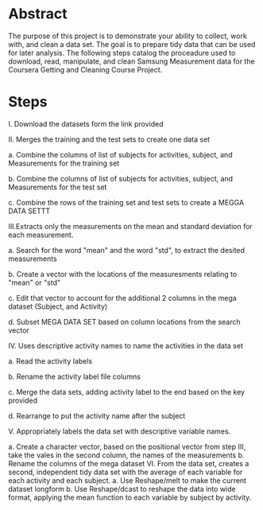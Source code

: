 # Abstract

The purpose of this project is to demonstrate your ability to collect, work with, and clean a data set. The goal is to prepare tidy data that can be used for later analysis. The following steps catalog the proceadure used to download, read, manipulate, and clean Samsung Measurement data for the Coursera Getting and Cleaning Course Project.

# Steps

I. Download the datasets form the link provided

II. Merges the training and the test sets to create one data set

   a. Combine the columns of list of subjects for activities, subject, and Measurements for the training set

   b. Combine the columns of list of subjects for activities, subject, and Measurements for the test set

   c. Combine the rows of the training set and test sets to create a MEGGA DATA SETTT

III.Extracts only the measurements on the mean and standard deviation for each measurement.

   a. Search for the word "mean" and the word "std", to extract the desited measurements
   
   b. Create a vector with the locations of the measuresments relating to "mean" or "std"
   
   c. Edit that vector to account for the additional 2 columns in the mega dataset (Subject, and Activity)
      
   d. Subset MEGA DATA SET based on column locations from the search vector
   
IV. Uses descriptive activity names to name the activities in the data set

   a. Read the activity labels 
   
   b. Rename the activity label file columns
   
   c. Merge the data sets, adding activity label to the end based on the key provided
   
   d. Rearrange to put the activity name after the subject

V. Appropriately labels the data set with descriptive variable names.

   a. Create a character vector, based on the positional vector from step III, take the vales in the second column, the names of the measurements
      b. Rename the columns of the mega dataset 
VI. From the data set, creates a second, independent tidy data set with the average of each variable for each activity and each subject.
      a. Use Reshape/melt to make the current dataset longform
      b. Use Reshape/dcast to reshape the data into wide format, applying the mean function to each variable by subject by activity.
